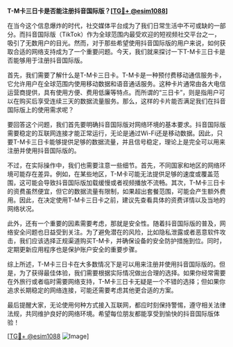 **T-M卡三日卡是否能注册抖音国际版？[[TG💪+ @esim1088](https://t.me/s/esim1088)]**

在当今这个信息爆炸的时代，社交媒体平台成为了我们日常生活中不可或缺的一部分。而抖音国际版（TikTok）作为全球范围内最受欢迎的短视频社交平台之一，吸引了无数用户的目光。然而，对于那些希望使用抖音国际版的用户来说，如何获取合适的网络支持成为了一个重要问题。今天，我们就来探讨一下T-M卡三日卡是否能够用于注册抖音国际版。

首先，我们需要了解什么是T-M卡三日卡。T-M卡是一种预付费移动通信服务卡，它允许用户在全球范围内使用移动数据和语音通话服务。这种卡片通常由各大电信运营商提供，具有使用方便、费用低廉等特点。而所谓的“三日卡”，则是指用户可以在购买后享受连续三天的数据流量服务。那么，这样的卡片能否满足我们在抖音国际版上的使用需求呢？

要回答这个问题，我们首先要明确抖音国际版对网络环境的基本要求。抖音国际版需要稳定的互联网连接才能正常运行，无论是通过Wi-Fi还是移动数据。因此，只要T-M卡三日卡能够提供足够的数据流量，并且信号稳定，理论上是完全可以用来注册并使用抖音国际版的。

不过，在实际操作中，我们也需要注意一些细节。首先，不同国家和地区的网络环境可能存在差异。例如，在某些地区，T-M卡可能无法提供足够的速度或覆盖范围，这可能会导致抖音国际版加载缓慢或者视频播放不流畅。其次，T-M卡三日卡的资费虽然便宜，但它的数据流量有限制，如果超出套餐范围，可能会产生额外费用。因此，在决定使用T-M卡三日卡之前，建议先查看具体的资费详情以及当地的网络状况。

此外，还有一个重要的因素需要考虑，那就是安全性。随着抖音国际版的普及，网络安全问题也日益受到关注。为了避免潜在的风险，比如隐私泄露或者恶意软件攻击，我们应该选择正规渠道购买T-M卡，并确保设备的安全防护措施到位。同时，定期更新应用程序也是保护账户安全的重要步骤。

综上所述，T-M卡三日卡在大多数情况下是可以用来注册并使用抖音国际版的。但是，为了获得最佳体验，我们需要根据实际情况做出合理的选择。如果你经常需要在外旅行或者临时需要网络支持，T-M卡三日卡无疑是一个不错的选择；但如果你追求长期稳定的网络连接，可能还需要考虑其他更合适的方案。

最后提醒大家，无论使用何种方式接入互联网，都应时刻保持警惕，遵守相关法律法规，共同维护良好的网络环境。希望每位朋友都能享受到愉快的抖音国际版体验！

[[TG💪+ @esim1088](https://t.me/s/esim1088) ![Image](https://i.postimg.cc/4NQfJmqS/Snipaste-2025-05-13-00-14-12.png)]